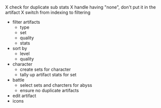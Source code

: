 X check for duplicate sub stats
X handle having "none", don't put it in the artifact
X switch from indexing to filtering

- filter artifacts
  - type
  - set
  - quality
  - stats
- sort by
  - level
  - quality
- character
  - create sets for character
  - tally up artifact stats for set
- battle
  - select sets and charcters for abyss
  - ensure no duplicate artifacts
- edit artifact
- icons
